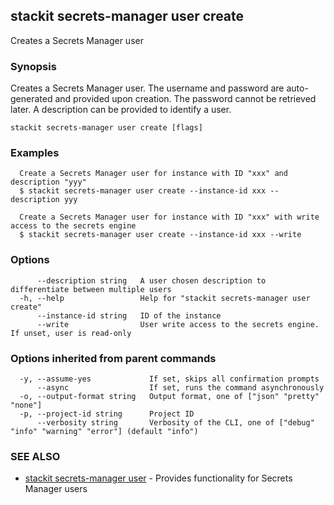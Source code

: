 ## stackit secrets-manager user create

Creates a Secrets Manager user

### Synopsis

Creates a Secrets Manager user.
The username and password are auto-generated and provided upon creation. The password cannot be retrieved later.
A description can be provided to identify a user.

```
stackit secrets-manager user create [flags]
```

### Examples

```
  Create a Secrets Manager user for instance with ID "xxx" and description "yyy"
  $ stackit secrets-manager user create --instance-id xxx --description yyy

  Create a Secrets Manager user for instance with ID "xxx" with write access to the secrets engine
  $ stackit secrets-manager user create --instance-id xxx --write
```

### Options

```
      --description string   A user chosen description to differentiate between multiple users
  -h, --help                 Help for "stackit secrets-manager user create"
      --instance-id string   ID of the instance
      --write                User write access to the secrets engine. If unset, user is read-only
```

### Options inherited from parent commands

```
  -y, --assume-yes             If set, skips all confirmation prompts
      --async                  If set, runs the command asynchronously
  -o, --output-format string   Output format, one of ["json" "pretty" "none"]
  -p, --project-id string      Project ID
      --verbosity string       Verbosity of the CLI, one of ["debug" "info" "warning" "error"] (default "info")
```

### SEE ALSO

* [stackit secrets-manager user](./stackit_secrets-manager_user.md)	 - Provides functionality for Secrets Manager users

